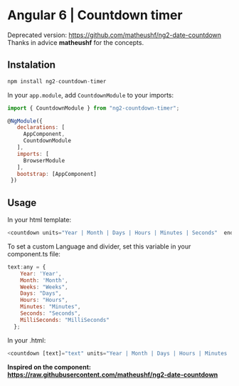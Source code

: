 # Angular 6 | Countdown timer

Deprecated version: https://github.com/matheushf/ng2-date-countdown <br />
Thanks in advice **matheushf** for the concepts.

## Instalation

```javascript 
npm install ng2-countdown-timer
```

In your `app.module`, add `CountdownModule` to your imports:

```javascript
import { CountdownModule } from "ng2-countdown-timer";

@NgModule({
   declarations: [
     AppComponent,
     CountdownModule
   ],
   imports: [
     BrowserModule
   ],
   bootstrap: [AppComponent]
 })
 ```

## Usage

 In your html template:

 ```javascript
 <countdown units="Year | Month | Days | Hours | Minutes | Seconds"  end="July 22, 2019"></countdown>
 ```

 To set a custom Language and divider, set this variable in your component.ts file:

 ```javascript
 text:any = {
     Year: 'Year',
     Month: 'Month',
     Weeks: "Weeks",
     Days: "Days",
     Hours: "Hours",
     Minutes: "Minutes",
     Seconds: "Seconds",
     MilliSeconds: "MilliSeconds"
   };
 ```

In your .html:

 ```javascript
 <countdown [text]="text" units="Year | Month | Days | Hours | Minutes | Seconds"  end="July 22, 2019"></countdown>
 ```

**Inspired on the component: https://raw.githubusercontent.com/matheushf/ng2-date-countdown**
